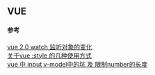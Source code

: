 ##  VUE







#### 参考
[vue 2.0 watch 监听对象的变化](https://www.cnblogs.com/anani/p/9287986.html)  
[关于vue :style 的几种使用方式](https://www.cnblogs.com/weichenzhiyi/p/8406021.html)  
[vue 中 input v-model中的坑 及 限制number的长度](https://blog.csdn.net/cmchenmei/article/details/82423864)  



